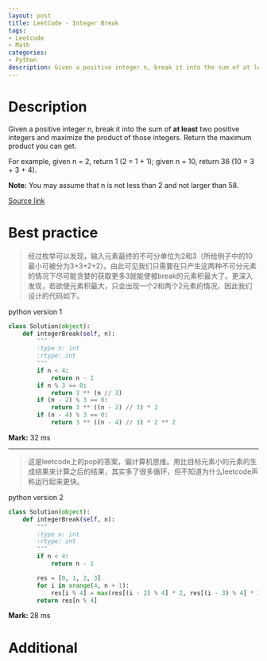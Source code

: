 ```yaml
---
layout: post
title: LeetCode - Integer Break
tags:
- Leetcode
- Math
categories:
- Python
description: Given a positive integer n, break it into the sum of at least two positive integers and maximize the product of those integers. Return the maximum product you can get.
---
```



# Description
Given a positive integer n, break it into the sum of **at least** two positive integers and maximize the product of those integers. Return the maximum product you can get.

For example, given n = 2, return 1 (2 = 1 + 1); given n = 10, return 36 (10 = 3 + 3 + 4).

**Note:** You may assume that n is not less than 2 and not larger than 58.

[Source link](https://leetcode.com/problems/integer-break/description/)


# Best practice

>经过枚举可以发现，输入元素最终的不可分单位为2和3（所给例子中的10最小可被分为3+3+2+2）。由此可见我们只需要在只产生这两种不可分元素的情况下尽可能贪婪的获取更多3就能使被break的元素积最大了。更深入发现，若欲使元素积最大，只会出现一个2和两个2元素的情况，因此我们设计的代码如下。


python version 1

```python
class Solution(object):
    def integerBreak(self, n):
        """
        :type n: int
        :rtype: int
        """
        if n < 4:
            return n - 1
        if n % 3 == 0:
            return 3 ** (n // 3)
        if (n - 2) % 3 == 0:
            return 3 ** ((n - 2) // 3) * 2
        if (n - 4) % 3 == 0:
            return 3 ** ((n - 4) // 3) * 2 ** 2
```

**Mark:** 32 ms

----

>这是leetcode上的pop的答案，偏计算机思维。用比目标元素小的元素的生成结果来计算之后的结果，其实多了很多循环，但不知道为什么leetcode声称运行起来更快。

python version 2

```python
class Solution(object):
    def integerBreak(self, n):
        """
        :type n: int
        :rtype: int
        """
        if n < 4:
            return n - 1

        res = [0, 1, 2, 3]
        for i in xrange(4, n + 1):
            res[i % 4] = max(res[(i - 2) % 4] * 2, res[(i - 3) % 4] * 3)
        return res[n % 4]
```

**Mark:** 28 ms


# Additional
